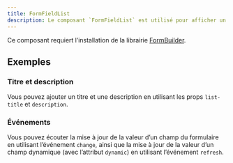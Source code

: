 ```yaml
---
title: FormFieldList
description: Le composant `FormFieldList` est utilisé pour afficher un formulaire composé d’une liste de champs.
---
```


<doc-tabs>

<doc-tab-item label="Utilisation">

<doc-alert type="info">

Ce composant requiert l’installation de la librairie [FormBuilder](/demarrer/installation#composants/form-builder).

</doc-alert>

<doc-example file="form-field-list/usage"></doc-example>

## Exemples

### Titre et description

Vous pouvez ajouter un titre et une description en utilisant les props `list-title` et `description`.

<doc-example file="form-field-list/props"></doc-example>

### Événements

Vous pouvez écouter la mise à jour de la valeur d’un champ du formulaire en utilisant l’événement `change`, ainsi que la mise à jour de la valeur d’un champ dynamique (avec l’attribut `dynamic`) en utilisant l’événement `refresh`.

<doc-example file="form-field-list/events"></doc-example>

</doc-tab-item>

<doc-tab-item label="API">
<doc-api name="form-field-list"></doc-api>
</doc-tab-item>

</doc-tabs>
